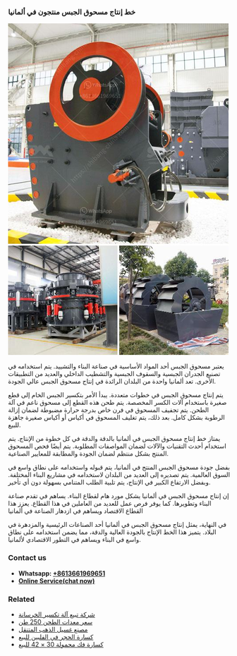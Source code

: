 <h3>خط إنتاج مسحوق الجبس منتجون في ألمانيا</h3><img src='1701850879.jpg' alt=''><p>يعتبر مسحوق الجبس أحد المواد الأساسية في صناعة البناء والتشييد. يتم استخدامه في تصنيع الجدران الجبسية والسقوف الجبسية والتشطيب الداخلي والعديد من التطبيقات الأخرى. تعد ألمانيا واحدة من البلدان الرائدة في إنتاج مسحوق الجبس عالي الجودة.</p><p>يتم إنتاج مسحوق الجبس في خطوات متعددة. يبدأ الأمر بتكسير الجبس الخام إلى قطع صغيرة باستخدام آلات الكسر المخصصة. يتم طحن هذه القطع إلى مسحوق ناعم في آلة الطحن. يتم تجفيف المسحوق في فرن خاص بدرجة حرارة مضبوطة لضمان إزالة الرطوبة بشكل كامل. بعد ذلك، يتم تغليف المسحوق في أكياس أو أكياس صغيرة جاهزة للبيع.</p><p>يمتاز خط إنتاج مسحوق الجبس في ألمانيا بالدقة والدقة في كل خطوة من الإنتاج. يتم استخدام أحدث التقنيات والآلات لضمان المواصفات المطلوبة. يتم أيضًا فحص المسحوق المنتج بشكل منتظم لضمان الجودة والمطابقة للمعايير الصناعية.</p><p>بفضل جودة مسحوق الجبس المنتج في ألمانيا، يتم قبوله واستخدامه على نطاق واسع في السوق العالمية. يتم تصديره إلى العديد من البلدان لاستخدامه في مشاريع البناء المختلفة. وبفضل الارتفاع الكبير في الإنتاج، يتم تلبية الطلب المتنامي بسهولة دون أي تأخير.</p><p>إن إنتاج مسحوق الجبس في ألمانيا يشكل مورد هام لقطاع البناء. يساهم في تقدم صناعة البناء وتطويرها. كما يوفر فرص عمل للعديد من العاملين في هذا القطاع. يعزز هذا القطاع الاقتصاد ويساهم في ازدهار الصناعة في ألمانيا</p><p>في النهاية، يمثل إنتاج مسحوق الجبس في ألمانيا أحد الصناعات الرئيسية والمزدهرة في البلاد. يتميز هذا الخط الإنتاج بالجودة العالية والدقة، مما يضمن استخدامه على نطاق واسع في البناء ويساهم في التطور الاقتصادي لألمانيا.</p><h3>Contact us</h3><ul><li><strong>Whatsapp:&nbsp;<a href="https://wa.me/8613661969651">+8613661969651</a></strong></li><li><a href="https://swt.shibang-china.com/?git&amp;zhl&amp;خط إنتاج مسحوق الجبس منتجون في ألمانيا"><strong>Online Service(chat now)</strong></a></li></ul><h3>Related</h3><ul><li><a href='شركة تبيع آلة تكسير الخرسانة.md'>شركة تبيع آلة تكسير الخرسانة</a></li><li><a href='سعر معدات الطحن 250 طن.md'>سعر معدات الطحن 250 طن</a></li><li><a href='مصنع غسيل الذهب المتنقل.md'>مصنع غسيل الذهب المتنقل</a></li><li><a href='كسارة الحجر في الفلبين للبيع.md'>كسارة الحجر في الفلبين للبيع</a></li><li><a href='كسارة فك محمولة 30 × 42 للبيع.md'>كسارة فك محمولة 30 × 42 للبيع</a></li></ul>